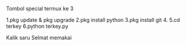 Tombol special termux ke 3

1.pkg update & pkg upgrade
2.pkg install python
3.pkg install git
4.
5.cd terkey
6.python terkey.py

Kalik saru
Selmat memakai

